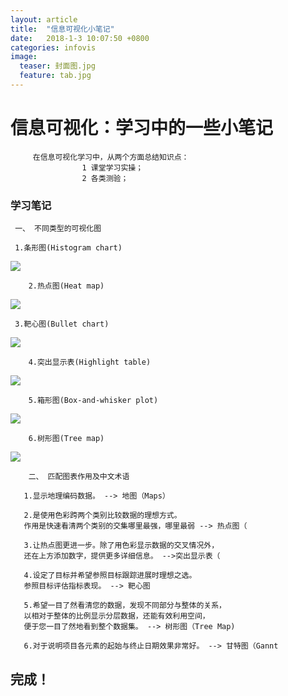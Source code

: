 ```yaml
---
layout: article
title:  "信息可视化小笔记"
date:   2018-1-3 10:07:50 +0800
categories: infovis
image: 
  teaser: 封面图.jpg
  feature: tab.jpg
---
```


# 信息可视化：学习中的一些小笔记
      
         在信息可视化学习中，从两个方面总结知识点：
                    1 课堂学习实操；
                    2 各类测验；

### 学习笔记

     一、 不同类型的可视化图
     
     1.条形图(Histogram chart)
<img src="https://gigiily000.github.io/images/T1.png">

        2.热点图(Heat map)
<img src="https://gigiily000.github.io/images/T2.png">

     3.靶心图(Bullet chart)
<img src="https://gigiily000.github.io/images/T3.png">

        4.突出显示表(Highlight table)
<img src="https://gigiily000.github.io/images/T4.png">

        5.箱形图(Box-and-whisker plot)
<img src="https://gigiily000.github.io/images/T5.png">

        6.树形图(Tree map)
<img src="https://gigiily000.github.io/images/T6.png">

        二、 匹配图表作用及中文术语
       
       1.显示地理编码数据。 --> 地图（Maps）
       
       2.是使用色彩跨两个类别比较数据的理想方式。
       作用是快速看清两个类别的交集哪里最强，哪里最弱 --> 热点图（
       
       3.让热点图更进一步。除了用色彩显示数据的交叉情况外，
       还在上方添加数字，提供更多详细信息。 -->突出显示表（
       
       4.设定了目标并希望参照目标跟踪进展时理想之选。
       参照目标评估指标表现。 --> 靶心图
       
       5.希望一目了然看清您的数据，发现不同部分与整体的关系，
       以相对于整体的比例显示分层数据，还能有效利用空间，
       便于您一目了然地看到整个数据集。 --> 树形图（Tree Map)
       
       6.对于说明项目各元素的起始与终止日期效果非常好。 --> 甘特图（Gannt 

 
 
 

 



## 完成！
